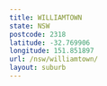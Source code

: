 ```yaml
---
title: WILLIAMTOWN
state: NSW
postcode: 2318
latitude: -32.769906
longitude: 151.851897
url: /nsw/williamtown/
layout: suburb
---
```

